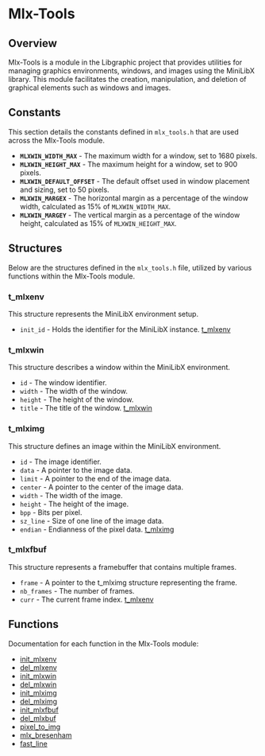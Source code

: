 # Mlx-Tools

## Overview
Mlx-Tools is a module in the Libgraphic project that provides utilities for managing graphics environments, windows, and images using the MiniLibX library. This module facilitates the creation, manipulation, and deletion of graphical elements such as windows and images.

## Constants
This section details the constants defined in `mlx_tools.h` that are used across the Mlx-Tools module.

- **`MLXWIN_WIDTH_MAX`** - The maximum width for a window, set to 1680 pixels.
- **`MLXWIN_HEIGHT_MAX`** - The maximum height for a window, set to 900 pixels.
- **`MLXWIN_DEFAULT_OFFSET`** - The default offset used in window placement and sizing, set to 50 pixels.
- **`MLXWIN_MARGEX`** - The horizontal margin as a percentage of the window width, calculated as 15% of `MLXWIN_WIDTH_MAX`.
- **`MLXWIN_MARGEY`** - The vertical margin as a percentage of the window height, calculated as 15% of `MLXWIN_HEIGHT_MAX`.

## Structures
Below are the structures defined in the `mlx_tools.h` file, utilized by various functions within the Mlx-Tools module.

### t_mlxenv
This structure represents the MiniLibX environment setup.

- `init_id` - Holds the identifier for the MiniLibX instance.
[t_mlxenv](./t_mlxenv.md)

### t_mlxwin
This structure describes a window within the MiniLibX environment.

- `id` - The window identifier.
- `width` - The width of the window.
- `height` - The height of the window.
- `title` - The title of the window.
[t_mlxwin](./t_mlxwin.md)

### t_mlximg
This structure defines an image within the MiniLibX environment.

- `id` - The image identifier.
- `data` - A pointer to the image data.
- `limit` - A pointer to the end of the image data.
- `center` - A pointer to the center of the image data.
- `width` - The width of the image.
- `height` - The height of the image.
- `bpp` - Bits per pixel.
- `sz_line` - Size of one line of the image data.
- `endian` - Endianness of the pixel data.
[t_mlximg](./t_mlximg.md)

### t_mlxfbuf
This structure represents a framebuffer that contains multiple frames.

- `frame` - A pointer to the t_mlximg structure representing the frame.
- `nb_frames` - The number of frames.
- `curr` - The current frame index.
[t_mlxenv](./t_mlxenv.md)


## Functions
Documentation for each function in the Mlx-Tools module:


- [init_mlxenv](./del_mlxenv.md)
- [del_mlxenv](./del_mlxenv.md)
- [init_mlxwin](./init_mlxwin.md)
- [del_mlxwin](./del_mlxwin.md)
- [init_mlximg](./init_mlximg.md)
- [del_mlximg](./del_mlximg.md)
- [init_mlxfbuf](./init_mlxfbuf.md)
- [del_mlxbuf](./del_mlxbuf.md)
- [pixel_to_img](./pixel_to_img.md)
- [mlx_bresenham](./mlx_bresenham.md)
- [fast_line](./fast_line.md)
